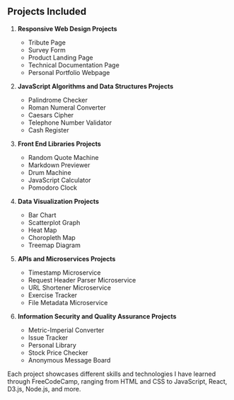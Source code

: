 
## Projects Included

1. **Responsive Web Design Projects**
    - Tribute Page
    - Survey Form
    - Product Landing Page
    - Technical Documentation Page
    - Personal Portfolio Webpage

2. **JavaScript Algorithms and Data Structures Projects**
    - Palindrome Checker
    - Roman Numeral Converter
    - Caesars Cipher
    - Telephone Number Validator
    - Cash Register

3. **Front End Libraries Projects**
    - Random Quote Machine
    - Markdown Previewer
    - Drum Machine
    - JavaScript Calculator
    - Pomodoro Clock

4. **Data Visualization Projects**
    - Bar Chart
    - Scatterplot Graph
    - Heat Map
    - Choropleth Map
    - Treemap Diagram

5. **APIs and Microservices Projects**
    - Timestamp Microservice
    - Request Header Parser Microservice
    - URL Shortener Microservice
    - Exercise Tracker
    - File Metadata Microservice

6. **Information Security and Quality Assurance Projects**
    - Metric-Imperial Converter
    - Issue Tracker
    - Personal Library
    - Stock Price Checker
    - Anonymous Message Board

Each project showcases different skills and technologies I have learned through FreeCodeCamp, ranging from HTML and CSS to JavaScript, React, D3.js, Node.js, and more.